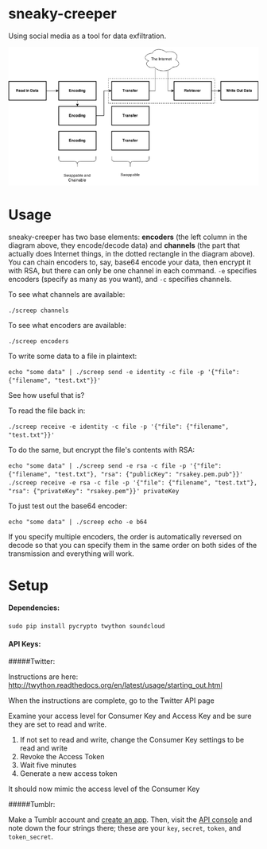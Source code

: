 # sneaky-creeper
Using social media as a tool for data exfiltration.

![diagram](sneaky_creeper_diagram.png)

Usage
=====

sneaky-creeper has two base elements: **encoders** (the left column in the diagram above, they encode/decode data) and **channels** (the part that actually does Internet things, in the dotted rectangle in the diagram above). You can chain encoders to, say, base64 encode your data, then encrypt it with RSA, but there can only be one channel in each command. `-e` specifies encoders (specify as many as you want), and `-c` specifies channels.

To see what channels are available:

`./screep channels`

To see what encoders are available:

`./screep encoders`

To write some data to a file in plaintext:

`echo "some data" | ./screep send -e identity -c file -p '{"file": {"filename", "test.txt"}}'`

See how useful that is?

To read the file back in:

`./screep receive -e identity -c file -p '{"file": {"filename", "test.txt"}}'`

To do the same, but encrypt the file's contents with RSA:

`echo "some data" | ./screep send -e rsa -c file -p '{"file": {"filename", "test.txt"}, "rsa": {"publicKey": "rsakey.pem.pub"}}'  `  
`./screep receive -e rsa -c file -p '{"file": {"filename", "test.txt"}, "rsa": {"privateKey": "rsakey.pem"}}' privateKey`

To just test out the base64 encoder:

`echo "some data" | ./screep echo -e b64`

If you specify multiple encoders, the order is automatically reversed on decode so that you can specify them in the same order on both sides of the transmission and everything will work.


Setup
=====

#### Dependencies:

`sudo pip install pycrypto twython soundcloud`

#### API Keys:

#####Twitter:

Instructions are here: http://twython.readthedocs.org/en/latest/usage/starting_out.html

When the instructions are complete, go to the Twitter API page

Examine your access level for Consumer Key and Access Key and be sure they are set to read and write.

1. If not set to read and write, change the Consumer Key settings to be read and write
2. Revoke the Access Token
3. Wait five minutes
4. Generate a new access token

It should now mimic the access level of the Consumer Key

#####Tumblr:

Make a Tumblr account and [create an app](https://www.tumblr.com/oauth/apps). Then, visit the [API console](https://api.tumblr.com/console/calls/user/info) and note down the four strings there; these are your `key`, `secret`, `token`, and `token_secret`.
